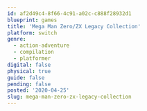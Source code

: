 ```yaml
---
id: af2d49c4-8f66-4c91-a02c-c888f28932d1
blueprint: games
title: 'Mega Man Zero/ZX Legacy Collection'
platform: switch
genre:
  - action-adventure
  - compilation
  - platformer
digital: false
physical: true
guide: false
pending: false
posted: '2020-04-25'
slug: mega-man-zero-zx-legacy-collection
---
```

